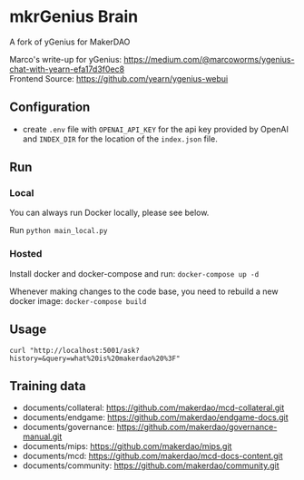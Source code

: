 # mkrGenius Brain

A fork of yGenius for MakerDAO

Marco's write-up for yGenius: https://medium.com/@marcoworms/ygenius-chat-with-yearn-efa17d3f0ec8  
Frontend Source: https://github.com/yearn/ygenius-webui

## Configuration

- create `.env` file with `OPENAI_API_KEY` for the api key provided by OpenAI and `INDEX_DIR` for the location of the `index.json` file.

## Run

### Local

You can always run Docker locally, please see below.

Run `python main_local.py`

### Hosted

Install docker and docker-compose and run:
`docker-compose up -d`

Whenever making changes to the code base, you need to rebuild a new docker image:
`docker-compose build`

## Usage

`curl "http://localhost:5001/ask?history=&query=what%20is%20makerdao%20%3F"`

## Training data
- documents/collateral: https://github.com/makerdao/mcd-collateral.git
- documents/endgame:    https://github.com/makerdao/endgame-docs.git
- documents/governance: https://github.com/makerdao/governance-manual.git
- documents/mips:       https://github.com/makerdao/mips.git
- documents/mcd:        https://github.com/makerdao/mcd-docs-content.git
- documents/community:  https://github.com/makerdao/community.git